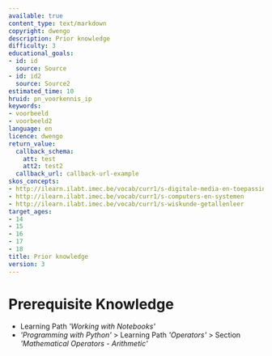 ```yaml
---
available: true
content_type: text/markdown
copyright: dwengo
description: Prior knowledge
difficulty: 3
educational_goals:
- id: id
  source: Source
- id: id2
  source: Source2
estimated_time: 10
hruid: pn_voorkennis_ip
keywords:
- voorbeeld
- voorbeeld2
language: en
licence: dwengo
return_value:
  callback_schema:
    att: test
    att2: test2
  callback_url: callback-url-example
skos_concepts:
- http://ilearn.ilabt.imec.be/vocab/curr1/s-digitale-media-en-toepassingen
- http://ilearn.ilabt.imec.be/vocab/curr1/s-computers-en-systemen
- http://ilearn.ilabt.imec.be/vocab/curr1/s-wiskunde-getallenleer
target_ages:
- 14
- 15
- 16
- 17
- 18
title: Prior knowledge
version: 3
---
```

# Prerequisite Knowledge

* Learning Path *'Working with Notebooks'*
* *'Programming with Python'* > Learning Path *'Operators'* > Section *'Mathematical Operators - Arithmetic'*